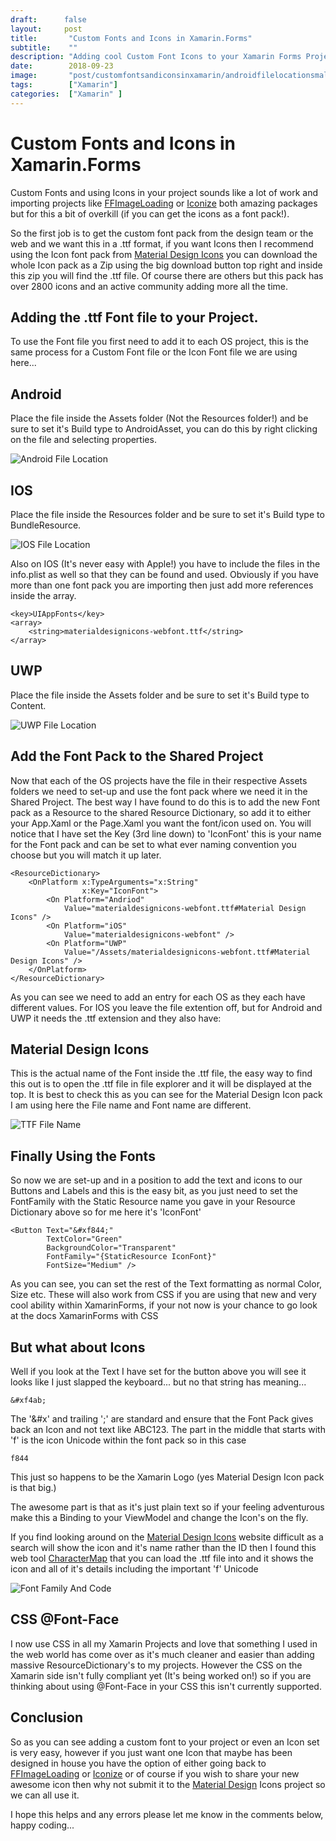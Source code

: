 ```yaml
---
draft:      false
layout:     post
title:       "Custom Fonts and Icons in Xamarin.Forms"
subtitle:    ""
description: "Adding cool Custom Font Icons to your Xamarin Forms Projects"
date:        2018-09-23
image:       "post/customfontsandiconsinxamarin/androidfilelocationsmall.PNG"
tags:        ["Xamarin"]
categories:  ["Xamarin" ]
---
```


# Custom Fonts and Icons in Xamarin.Forms

Custom Fonts and using Icons in your project sounds like a lot of work and importing projects like [FFImageLoading](https://github.com/luberda-molinet/FFImageLoading?WT.mc_id=OSS-MVP-5003764) or [Iconize](https://github.com/jsmarcus/Xamarin.Plugins/tree/master/Iconize?WT.mc_id=OSS-MVP-5003764) both amazing packages but for this a bit of overkill (if you can get the icons as a font pack!).

So the first job is to get the custom font pack from the design team or the web and we want this in a .ttf format, if you want Icons then I recommend using the Icon font pack from [Material Design Icons](https://materialdesignicons.com/) you can download the whole Icon pack as a Zip using the big download button top right and inside this zip you will find the .ttf file. Of course there are others but this pack has over 2800 icons and an active community adding more all the time.

## Adding the .ttf Font file to your Project.

To use the Font file you first need to add it to each OS project, this is the same process for a Custom Font file or the Icon Font file we are using here...

## Android

Place the file inside the Assets folder (Not the Resources folder!) and be sure to set it's Build type to AndroidAsset, you can do this by right clicking on the file and selecting properties.

![Android File Location](androidfilelocationsmall.PNG)

## IOS

Place the file inside the Resources folder and be sure to set it's Build type to BundleResource.

![IOS File Location](IOSFIleLocationSmall.PNG)

Also on IOS (It's never easy with Apple!) you have to include the files in the info.plist as well so that they can be found and used. Obviously if you have more than one font pack you are importing then just add more references inside the array.

    <key>UIAppFonts</key>
    <array>
        <string>materialdesignicons-webfont.ttf</string>
    </array>

## UWP

Place the file inside the Assets folder and be sure to set it's Build type to Content.

![UWP File Location](UWPFIleLocationSmall.PNG)

## Add the Font Pack to the Shared Project

Now that each of the OS projects have the file in their respective Assets folders we need to set-up and use the font pack where we need it in the Shared Project. The best way I have found to do this is to add the new Font pack as a Resource to the shared Resource Dictionary, so add it to either your App.Xaml or the Page.Xaml you want the font/icon used on. You will notice that I have set the Key (3rd line down) to 'IconFont' this is your name for the Font pack and can be set to what ever naming convention you choose but you will match it up later.

    <ResourceDictionary>
        <OnPlatform x:TypeArguments="x:String"
                    x:Key="IconFont">
            <On Platform="Andriod"
                Value="materialdesignicons-webfont.ttf#Material Design Icons" />
            <On Platform="iOS"
                Value="materialdesignicons-webfont" />
            <On Platform="UWP"
                Value="/Assets/materialdesignicons-webfont.ttf#Material Design Icons" />
        </OnPlatform>
    </ResourceDictionary>
As you can see we need to add an entry for each OS as they each have different values. For IOS you leave the file extention off, but for Android and UWP it needs the .ttf extension and they also have:

## Material Design Icons

This is the actual name of the Font inside the .ttf file, the easy way to find this out is to open the .ttf file in file explorer and it will be displayed at the top. It is best to check this as you can see for the Material Design Icon pack I am using here the File name and Font name are different.

![TTF File Name](TTFNameSmall.PNG)

## Finally Using the Fonts

So now we are set-up and in a position to add the text and icons to our Buttons and Labels and this is the easy bit, as you just need to set the FontFamily with the Static Resource name you gave in your Resource Dictionary above so for me here it's 'IconFont'

    <Button Text="&#xf844;"
            TextColor="Green"
            BackgroundColor="Transparent"
            FontFamily="{StaticResource IconFont}"
            FontSize="Medium" />
As you can see, you can set the rest of the Text formatting as normal Color, Size etc.
These will also work from CSS if you are using that new and very cool ability within XamarinForms, if your not now is your chance to go look at the docs XamarinForms with CSS

## But what about Icons

Well if you look at the Text I have set for the button above you will see it looks like I just slapped the keyboard... but no that string has meaning...

    &#xf4ab;
The '&#x' and trailing ';' are standard and ensure that the Font Pack gives back an Icon and not text like ABC123. The part in the middle that starts with 'f' is the icon Unicode within the font pack so in this case

    f844
This just so happens to be the Xamarin Logo (yes Material Design Icon pack is that big.)

The awesome part is that as it's just plain text so if your feeling adventurous make this a Binding to your ViewModel and change the Icon's on the fly.

If you find looking around on the [Material Design Icons](https://materialdesignicons.com/) website difficult as a search will show the icon and it's name rather than the ID then I found this web tool [CharacterMap](http://bluejamesbond.github.io/CharacterMap?WT.mc_id=OSS-MVP-5003764) that you can load the .ttf file into and it shows the icon and all of it's details including the important 'f' Unicode

![Font Family And Code](FontFamilyAndCodeSmall.PNG)

## CSS @Font-Face

I now use CSS in all my Xamarin Projects and love that something I used in the web world has come over as it's much cleaner and easier than adding massive ResourceDictionary's to my projects. However the CSS on the Xamarin side isn't fully compliant yet (It's being worked on!) so if you are thinking about using @Font-Face in your CSS this isn't currently supported.

## Conclusion

So as you can see adding a custom font to your project or even an Icon set is very easy, however if you just want one Icon that maybe has been designed in house you have the option of either going back to [FFImageLoading](https://github.com/luberda-molinet/FFImageLoading?WT.mc_id=OSS-MVP-5003764) or [Iconize](https://github.com/jsmarcus/Xamarin.Plugins/tree/master/Iconize?WT.mc_id=OSS-MVP-5003764) or of course if you wish to share your new awesome icon then why not submit it to the [Material Design](https://materialdesignicons.com/) Icons project so we can all use it.

I hope this helps and any errors please let me know in the comments below, happy coding...